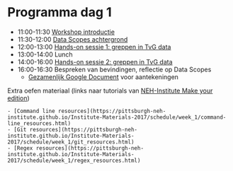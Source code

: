 # Programma dag 1

+ 11:00-11:30 [Workshop introductie](programma_dag1.md)
+ 11:30-12:00 [Data Scopes achtergrond](data_scopes_intro.md)
+ 12:00-13:00 [Hands-on sessie 1: greppen in TvG data](tvg_opdracht1.md)
+ 13:00-14:00 Lunch
+ 14:00-16:00 [Hands-on sessie 2: greppen in TvG data](tvg_opdracht1.md)
+ 16:00-16:30 Bespreken van bevindingen, reflectie op Data Scopes
    + [Gezamenlijk Google Document](https://docs.google.com/document/d/1GR4o1FG6pmbyQaDH_ZzPQRUBGjZknBZSB_13TVE22Pw/edit#) voor aantekeningen


Extra oefen materiaal (links naar tutorials van [NEH-Institute Make your edition](https://pittsburgh-neh-institute.github.io/Institute-Materials-2017/))

	- [Command line resources](https://pittsburgh-neh-institute.github.io/Institute-Materials-2017/schedule/week_1/command-line_resources.html) 
	- [Git resources](https://pittsburgh-neh-institute.github.io/Institute-Materials-2017/schedule/week_1/git_resources.html)
	- [Regex resources](https://pittsburgh-neh-institute.github.io/Institute-Materials-2017/schedule/week_1/regex_resources.html)

